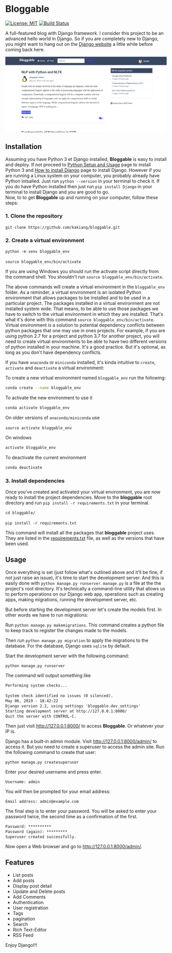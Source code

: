 # Bloggable  

[![License: MIT](https://img.shields.io/badge/License-MIT-yellow.svg)](https://opensource.org/licenses/MIT) [![Build Status](https://travis-ci.org/kakiang/bloggable.svg?branch=master)](https://travis-ci.org/kakiang/bloggable)

A full-featured blog with Django framework. I consider this project to be an advanced hello world in Django. So if you are completely new to Django, you might want to hang out on the [Django website](https://docs.djangoproject.com) a little while before coming back here.

<img alt="Bloggable Post Detail page" src="screenshots/bloggable_home.png"/>

<!-- ![bloggable Home image](screenshots/bloggable_home.png "Bloggable Home page") -->

## Installation
Assuming you have Python 3 et Django installed, __Bloggable__ is easy to install and deploy. If not proceed to [Python Setup and Usage](https://docs.python.org/3/using/index.html) page to install Python 3 and [How to install Django](https://docs.djangoproject.com/en/2.1/topics/install/) page to install Django. However if you are running a Linux system on your computer, you probably already have Python intsalled. Just run `python --version` in your terminal to check it. If you do have Python installed then just run `pip install Django` in your terminal to install Django and you are good to go.  
Now, to to get __Bloggable__ up and running on your computer, follow these steps:

### 1. Clone the repository
```
git clone https://github.com/kakiang/bloggable.git
```
### 2. Create a virtual environment
```
python -m venv bloggable_env

source bloggable_env/bin/activate
```
If you are using Windows you should run the activate script directly from the command shell. You shouldn't 
run `source bloggable_env/bin/activate`.

The above commands will create a virtual environment in the `bloggable_env` folder. As a reminder, a virtual 
environment is an isolated Python environment that allows packages to be installed and to be used in a particular project. 
The packages installed in a virtual environment are not  installed system wide. That means, to be able to use those 
packages we have to switch to the virtual environment in which they are installed. That's what it's done with this 
command `source bloggable_env/bin/activate`. Virtual environment is a solution to potential dependency conflicts between 
python packages that one may use in ones projects. For example, if you are using python 2.7 for a project and 
python 3.7 for another project, you will need to create virtual environments to be able to have two different versions 
of python installed in your machine. It's a good practice. But it's optional, as long as you don't have dependency conflicts.

If you have `anaconda` or `miniconda` installed, it's kinda intuitive to `create`, `activate` and `deactivate` 
a virtual environment:

To create a new virtual environment named `bloggable_env` run the following:
```bash
conda create --name bloggable_env
```  

To activate the new environment to use it

```bash
conda activate bloggable_env
```
On older versions of `anaconda/miniconda` use 

```source activate bloggable_env```

On windows

```bash
activate bloggable_env
```

To deactivate the current environment

```bash
conda deactivate
```

### 3. Install dependencies

Once you've created and activated your virtual environment, you are now ready to install the project dependencies. 
Move to the __bloggable__ root directory and run `pip install -r requirements.txt` in your terminal.
```
cd bloggable/

pip install -r requirements.txt
```
 This command will install all the packages that __bloggable__ project uses. They are listed in the 
 [requirements.txt](https://github.com/kakiang/bloggable/blob/master/requirements.txt) file, as well as the versions 
 that have been used.

 ## Usage

 Once everything is set (just follow what's outlined above and it'll be fine, if not just raise an issue), it's time 
 to start the development server. And this is easily done with `python manage.py runserver`. `manage.py` is a file at 
 the the project's root directory. It's technically a command-line utility that allows us to perform operations on our 
 Django web app, operations such as creating apps, making migrations, running the development server, etc. 
 
 But before starting the development server let's create the models first. In other words we have to run migrations:

Run `python manage.py makemigrations`. 
This command creates a python file to keep track to register the changes made to the models.

Then run `python manage.py migration` to apply the migrations to the database. For the database, Django uses `sqlite` by default.
 
 Start the development server with the following command:

 ```
python manage.py runserver
```
The command will output something like

```
Performing system checks...

System check identified no issues (0 silenced).
May 06, 2019 - 18:42:22
Django version 2.2, using settings 'bloggable.dev_settings'
Starting development server at http://127.0.0.1:8000/
Quit the server with CONTROL-C.
```
Then just visit http://127.0.0.1:8000/ to access __Bloggable__. Or whatever your IP is.

Django has a built-in admin module. Visit http://127.0.0.1:8000/admin/ to access it. But you need to create a superuser to access the admin site. Run the following command to create that user:

```
python manage.py createsuperuser
```

Enter your desired username and press enter.

```
Username: admin
```

You will then be prompted for your email address:

```
Email address: admin@example.com
```
The final step is to enter your password. You will be asked to enter your password twice, the second time as a confirmation of the first.

```
Password: **********
Password (again): *********
Superuser created successfully.
```
Now open a Web browser and go to http://127.0.0.1:8000/admin/. 


<!-- Notice the db.sqlite3 file is not empty. There are some mock data in the database. the admin username is `Admin` and password `testing221`. There is a second user with `Morty` as username and `testing221` as password. -->

## Features
- List posts
- Add posts
- Display post detail
- Update and Delete posts
- Add Comments
- Authentication
- User registration
- Tags
- pagination
- Search
- Rich Text-Editor
- RSS Feed
<!-- - Clap (like) posts -->


Enjoy Django!!!

